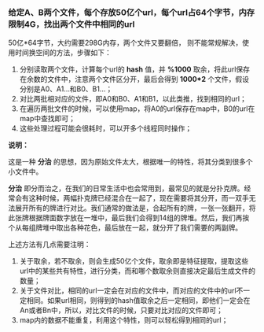 ### 给定A、B两个文件，每个存放50亿个url，每个url占64个字节，内存限制4G，找出两个文件中相同的url

50亿*64字节，大约需要298G内存，两个文件又要翻倍， 则不能常规解决，使用时间换空间的方法，步骤如下：

1. 分别读取两个文件，计算每个url的 **hash** 值，并 **%1000** 取余，将此url保存在余数的文件中，注意两个文件区分开，最后会得到 **1000*2** 个文件，假设分别是A0、A1...和B0、B1...；
2. 对比两批相对应的文件，即A0和B0、A1和B1，以此类推，找到相同的url；
3. 在遍历两批文件的时候，可以使用map，将A0的url保存在map中，B0的url在map中查找即可；
4. 这些处理过程可能会很耗时，可以开多个线程同时操作；

**说明：**

这是一种 **分治** 的思想，因为原始文件太大，根据唯一的特性，将其分类到很多个小文件中。

**分治** 即分而治之，在我们的日常生活中也会常用到，最常见的就是分扑克牌。经常会有这种时候，两幅扑克牌已经混合在一起了，现在需要将其分开，而一双手无法展开所有的牌进行对比。我们通常的做法是，合起所有的牌，一张一张翻开，将此张牌根据牌面数字放在一堆中，最后我们会得到14组的牌堆。然后，我们再挨个从每组牌堆中取出各种花色，最后放在一起，就分开了我们需要的两副牌。

上述方法有几点需要注明：

1. 关于取余，若不取余，则会生成50亿个文件，取余即是特征提取，提取这些url中的某些共有特性，进行分类，而和哪个数取余则直接决定最后生成文件的数量；
2. 关于文件对比，相同的url一定会在对应的文件中，而对应的文件中的url不一定相同。如果url相同，则得到的hash值取余之后一定相同，即他们一定会在An或者Bn中，所以，对比文件的时候，只要对比对应的文件即可；
3. map内的数据不能重复，利用这个特性，则可以轻松得到相同的url；

